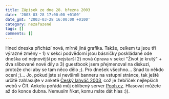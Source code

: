 ```yaml
---
title: Zápisek ze dne 28. března 2003
date: '2003-03-28 17:00:00 +0100'
date_gmt: '2003-03-28 16:00:00 +0100'
category: nezařazené
tags: []
comments: []
---
```

<p>Hned dneska přichází nová, mírně jiná
grafika. Takže, celkem tu jsou tři výrazné změny - 1) v sekci podvědomí jsou
básničky poskládané ode dneška od nejnovější po nejstarší 2) nová úprava v
sekci &quot;Život je krutý&quot; + dva slibované nové díly a 3) guestbook jsem
přejmenoval na diskuzi, protože chci aby se tam něco dělo ;). Pro dnešek všechno...
Snad to někdo ocení ;)... Jo, pokud jste si nevšimli banneru na vstupní stránce, tak
ještě určitě zahlasujte v anketě <a href="https://lahvac.pooh.cz" target="_blank">Český
lahváč 2003</a>, což je žebříček nejlepších webů v ČR. Anketu pořádá můj
oblíbený server <a href="https://www.pooh.cz" target="_blank">Pooh.cz</a>. Hlasovat
můžete až do konce dubna. Nemusím říkat, komu máte dát hlas :)).</p>

